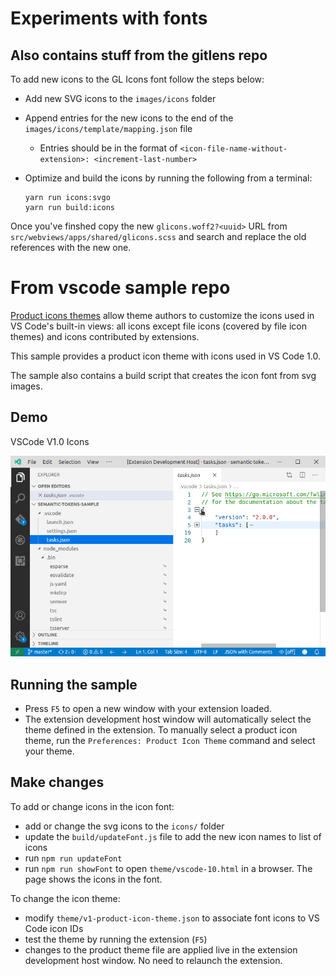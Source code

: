 # Experiments with fonts

## Also contains stuff from the gitlens repo

To add new icons to the GL Icons font follow the steps below:

- Add new SVG icons to the `images/icons` folder
- Append entries for the new icons to the end of the `images/icons/template/mapping.json` file
  - Entries should be in the format of `<icon-file-name-without-extension>: <increment-last-number>`
- Optimize and build the icons by running the following from a terminal:

  ```
  yarn run icons:svgo
  yarn run build:icons

  ```

Once you've finshed copy the new `glicons.woff2?<uuid>` URL from `src/webviews/apps/shared/glicons.scss` and search and replace the old references with the new one.

# From vscode sample repo

[Product icons themes](https://code.visualstudio.com/api/extension-guides/product-icon-theme) allow theme authors to customize the icons used in VS Code's built-in views: all icons except file icons (covered by file icon themes) and icons contributed by extensions.

This sample provides a product icon theme with icons used in VS Code 1.0.

The sample also contains a build script that creates the icon font from svg images.

## Demo

VSCode V1.0 Icons

![Sample VSCode 1.0](./demo.png)

## Running the sample

- Press `F5` to open a new window with your extension loaded.
- The extension development host window will automatically select the theme defined in the extension. To manually select a product icon theme, run the `Preferences: Product Icon Theme` command and select your theme.

## Make changes

To add or change icons in the icon font:

- add or change the svg icons to the `icons/` folder
- update the `build/updateFont.js` file to add the new icon names to list of icons
- run `npm run updateFont`
- run `npm run showFont` to open `theme/vscode-10.html` in a browser. The page shows the icons in the font.

To change the icon theme:

- modify `theme/v1-product-icon-theme.json` to associate font icons to VS Code icon IDs
- test the theme by running the extension (`F5`)
- changes to the product theme file are applied live in the extension development host window. No need to relaunch the extension.
